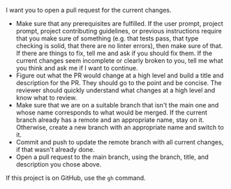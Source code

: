 I want you to open a pull request for the current changes.

- Make sure that any prerequisites are fulfilled. If the user prompt, project prompt, project contributing guidelines, or previous instructions require that you make sure of something (e.g. that tests pass, that type checking is solid, that there are no linter errors), then make sure of that. If there are things to fix, tell me and ask if you should fix them. If the current changes seem incomplete or clearly broken to you, tell me what you think and ask me if I want to continue.
- Figure out what the PR would change at a high level and build a title and description for the PR. They should go to the point and be concise. The reviewer should quickly understand what changes at a high level and know what to review.
- Make sure that we are on a suitable branch that isn't the main one and whose name corresponds to what would be merged. If the current branch already has a remote and an appropriate name, stay on it. Otherwise, create a new branch with an appropriate name and switch to it.
- Commit and push to update the remote branch with all current changes, if that wasn't already done.
- Open a pull request to the main branch, using the branch, title, and description you chose above.

If this project is on GitHub, use the `gh` command.
